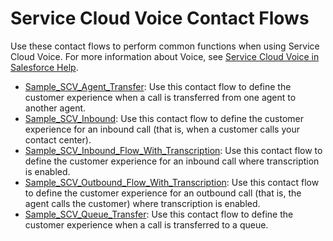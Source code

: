 
# Service Cloud Voice Contact Flows

Use these contact flows to perform common functions when using Service Cloud Voice. For more information about Voice, see [Service Cloud Voice in Salesforce Help](https://help.salesforce.com/articleView?id=voice_about.htm&type=5).

* [Sample_SCV_Agent_Transfer](Sample_SCV_Agent_Transfer.json): Use this contact flow to define the customer experience when a call is transferred from one agent to another agent.
* [Sample_SCV_Inbound](Sample_SCV_Inbound.json): Use this contact flow to define the customer experience for an inbound call (that is, when a customer calls your contact center).
* [Sample_SCV_Inbound_Flow_With_Transcription](Sample_SCV_Inbound_Flow_With_Transcription.json): Use this contact flow to define the customer experience for an inbound call where transcription is enabled.
* [Sample_SCV_Outbound_Flow_With_Transcription](Sample_SCV_Outbound_Flow_With_Transcription.json): Use this contact flow to define the customer experience for an outbound call (that is, the agent calls the customer) where transcription is enabled.
* [Sample_SCV_Queue_Transfer](Sample_SCV_Queue_Transfer.json): Use this contact flow to define the customer experience when a call is transferred to a queue.
